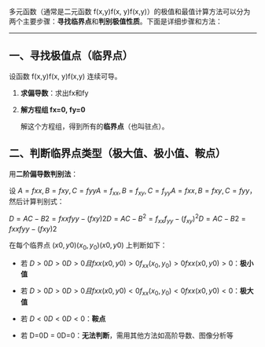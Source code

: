 多元函数（通常是二元函数 f(x,y)f(x, y)f(x,y)）的极值和最值计算方法可以分为两个主要步骤：**寻找临界点**和**判别极值性质**。下面是详细步骤和方法：

---

## 一、寻找极值点（临界点）

设函数 f(x,y)f(x, y)f(x,y) 连续可导。

1. **求偏导数**：求出fx和fy
2. **解方程组 fx=0, fy=0**
    
    解这个方程组，得到所有的**临界点**（也叫驻点）。
## 二、判断临界点类型（极大值、极小值、鞍点）

用**二阶偏导数判别法**：

设 $A=fxx,B=fxy,C=fyyA = f_{xx}, B = f_{xy}, C = f_{yy}A=fxx​,B=fxy​,C=fyy$​，然后计算判别式：

$D=AC−B2=fxxfyy−(fxy)2D = AC - B^2 = f_{xx}f_{yy} - (f_{xy})^2D=AC−B2=fxx​fyy​−(fxy​)2$

在每个临界点 $(x0,y0)(x_0, y_0)(x0​,y0​)$ 上判断如下：

- 若 $D>0D > 0D>0 且 fxx(x0,y0)>0f_{xx}(x_0, y_0) > 0fxx​(x0​,y0​)>0$：**极小值**
    
- 若 $D>0D > 0D>0 且 fxx(x0,y0)<0f_{xx}(x_0, y_0) < 0fxx​(x0​,y0​)<0$：**极大值**
    
- 若 $D<0D < 0D<0$：**鞍点**
    
- 若 D=0D = 0D=0：**无法判断**，需用其他方法如高阶导数、图像分析等
